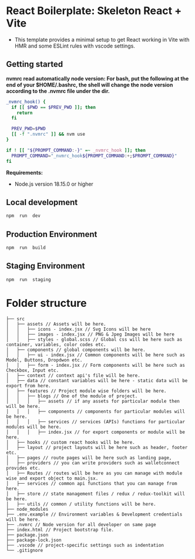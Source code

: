 # React Boilerplate: Skeleton React + Vite

- This template provides a minimal setup to get React working in Vite with HMR and some ESLint rules with vscode settings.

## Getting started

**nvmrc read automatically node version: For bash, put the following at the end of your $HOME/.bashrc, the shell will change the node version according to the .nvmrc file under the dir.**

```bash
_nvmrc_hook() {
  if [[ $PWD == $PREV_PWD ]]; then
    return
  fi

  PREV_PWD=$PWD
  [[ -f ".nvmrc" ]] && nvm use
}

if ! [[ "${PROMPT_COMMAND:-}" =~ _nvmrc_hook ]]; then
  PROMPT_COMMAND="_nvmrc_hook${PROMPT_COMMAND:+;$PROMPT_COMMAND}"
fi
```

**Requirements:**

- Node.js version 18.15.0 or higher

## Local development

```bash
npm  run  dev
```

## Production Environment

```bash
npm  run  build
```

## Staging Environment

```bash
npm  run  staging
```

# Folder structure

```
├── src
│   ├── assets // Assets will be here.
│   │	├── icons - index.jsx // Svg Icons will be here
│   │   ├── images - index.jsx // PNG & Jpeg Images will be here
│   │   ├── styles - global.scss // Global css will be here such as container, variables, color codes etc.
│   ├── components // global components will be here.
│   │   ├── ui - index.jsx // Common components will be here such as Model, Buttons, Dropdwon etc.
│   │   ├── form - index.jsx // Form components will be here such as Checkbox, Input etc.
│   ├── context // context api's file will be here.
│   ├── data // constant variables will be here - static data will be export from here.
│   ├── features // Project module wise folders will be here.
│   │   ├── blogs // One of the module of project.
│   │	│   ├── assets // if any assets for particular module then will be here.
│   │	│   ├── components // components for particular modules will be here.
│   │	│   ├── services // services (APIs) functions for particular modules will be here.
│   │	│   ├── index.jsx // for export components or module will be here.
│   ├── hooks // custom react hooks will be here.
│   ├── layout // project layouts will be here such as header, footer etc.
│   ├── pages // route pages will be here such as landing page,
│   ├── providers // you can write providers such as walletconnect provides etc.
│   ├── Routes // routes will be here as you can manage with module wise and export object to main.jsx.
│   ├── services // common api functions that you can manage from here.
│   ├── store // state management files / redux / redux-toolkit will be here.
│   ├── utils // common / utility functions will be here.
├── node_modules
├── .env.example // Environment variables & Development credentials will be here.
├── .nvmrc // Node version for all developer on same page
├── index.html // Project bootstrap file.
├── package.json
├── package-lock.json
├── .vscode // project-specific settings such as indentation
└── .gitignore
```
